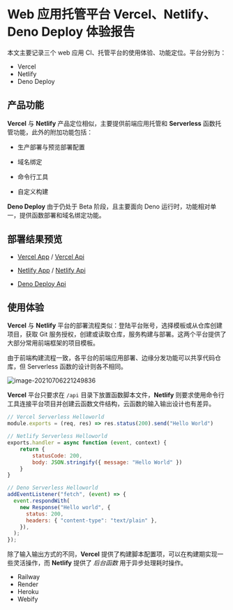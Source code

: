 # Web 应用托管平台 Vercel、Netlify、Deno Deploy 体验报告

本文主要记录三个 web 应用 CI、托管平台的使用体验、功能定位。平台分别为：

+ Vercel
+ Netlify
+ Deno Deploy

## 产品功能

**Vercel** 与 **Netlify** 产品定位相似，主要提供前端应用托管和 **Serverless** 函数托管功能，此外的附加功能包括：

+ 生产部署与预览部署配置

+ 域名绑定

+ 命令行工具

+ 自定义构建

**Deno Deploy** 由于仍处于 Beta 阶段，且主要面向 Deno 运行时，功能相对单一，提供函数部署和域名绑定功能。

## 部署结果预览

+ [Vercel App](https://vue-ifwo0n7db-huang825172.vercel.app) / [Vercel Api](https://vue-ifwo0n7db-huang825172.vercel.app/api/hello?name=User)

+ [Netlify App](https://zen-kirch-989415.netlify.app) / [Netlify Api](https://zen-kirch-989415.netlify.app/.netlify/functions/hello-world)

+ [Deno Deploy Api](https://clean-salmon-50.deno.dev)

## 使用体验

**Vercel** 与 **Netlify** 平台的部署流程类似：登陆平台账号，选择模板或从仓库创建项目，获取 Git 服务授权，创建或读取仓库，服务构建与部署。这两个平台提供了大部分常用前端框架的项目模板。

由于前端构建流程一致，各平台的前端应用部署、边缘分发功能可以共享代码仓库，但 Serverless 函数的设计则各不相同。

![image-20210706221249836](C:\Users\youngehuang\AppData\Roaming\Typora\typora-user-images\image-20210706221249836.png)

**Vercel** 平台只要求在 `/api` 目录下放置函数脚本文件，**Netlify** 则要求使用命令行工具连接平台项目并创建云函数文件结构，云函数的输入输出设计也有差异。

```javascript
// Vercel Serverless Helloworld
module.exports = (req, res) => res.status(200).send("Hello World")
```

```javascript
// Netlify Serverless Helloworld
exports.handler = async function (event, context) {
    return {
        statusCode: 200,
        body: JSON.stringify({ message: "Hello World" })
    }
}
```

```javascript
// Deno Serverless Helloworld
addEventListener("fetch", (event) => {
  event.respondWith(
    new Response("Hello world", {
      status: 200,
      headers: { "content-type": "text/plain" },
    }),
  );
});
```

除了输入输出方式的不同，**Vercel** 提供了构建脚本配置项，可以在构建期实现一些灵活操作，而 **Netlify** 提供了 *后台函数*  用于异步处理耗时操作。

+ Railway
+ Render
+ Heroku
+ Webify
